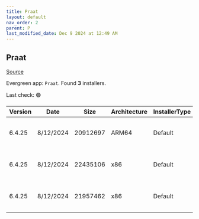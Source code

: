 ```yaml
---
title: Praat
layout: default
nav_order: 2
parent: P
last_modified_date: Dec 9 2024 at 12:49 AM
---
```


## Praat

[Source](https://www.fon.hum.uva.nl/praat/)

Evergreen app: `Praat`. Found **3** installers.

Last check: 🟢

| Version | Date      | Size     | Architecture | InstallerType | Type | URI                                                                                                                                                                      |
| ------- | --------- | -------- | ------------ | ------------- | ---- | ------------------------------------------------------------------------------------------------------------------------------------------------------------------------ |
| 6.4.25  | 8/12/2024 | 20912697 | ARM64        | Default       | zip  | [https://github.com/praat/praat/releases/download/v6.4.25/praat6425_win-arm64.zip](https://github.com/praat/praat/releases/download/v6.4.25/praat6425_win-arm64.zip)     |
| 6.4.25  | 8/12/2024 | 22435106 | x86          | Default       | zip  | [https://github.com/praat/praat/releases/download/v6.4.25/praat6425_win-intel32.zip](https://github.com/praat/praat/releases/download/v6.4.25/praat6425_win-intel32.zip) |
| 6.4.25  | 8/12/2024 | 21957462 | x86          | Default       | zip  | [https://github.com/praat/praat/releases/download/v6.4.25/praat6425_win-intel64.zip](https://github.com/praat/praat/releases/download/v6.4.25/praat6425_win-intel64.zip) |
